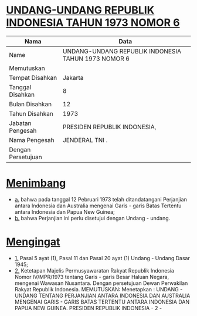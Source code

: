 # [UNDANG-UNDANG REPUBLIK INDONESIA TAHUN 1973 NOMOR 6](http://example.org/legal/document/uu/1973/6)

| Nama | Data |
| ------ | ----- |
|Name|UNDANG-UNDANG REPUBLIK INDONESIA TAHUN 1973 NOMOR 6|
|Memutuskan||
|Tempat Disahkan|Jakarta|
|Tanggal Disahkan|8|
|Bulan Disahkan|12|
|Tahun Disahkan|1973|
|Jabatan Pengesah|PRESIDEN REPUBLIK INDONESIA,|
|Nama Pengesah|JENDERAL TNI .|
|Dengan Persetujuan||
# [Menimbang](http://example.org/legal/document/uu/1973/6/menimbang)

* [a.](http://example.org/legal/document/uu/1973/6/menimbang/point/a) bahwa pada tanggal 12 Pebruari 1973 telah ditandatangani Perjanjian antara Indonesia dan Australia mengenai Garis - garis Batas Tertentu antara Indonesia dan Papua New Guinea;
* [b.](http://example.org/legal/document/uu/1973/6/menimbang/point/b) bahwa Perjanjian ini perlu disetujui dengan Undang - undang.
# [Mengingat](http://example.org/legal/document/uu/1973/6/mengingat)

* [1.](http://example.org/legal/document/uu/1973/6/mengingat/point/0001) Pasal 5 ayat (1), Pasal 11 dan Pasal 20 ayat (1) Undang - Undang Dasar 1945;
* [2.](http://example.org/legal/document/uu/1973/6/mengingat/point/0002) Ketetapan Majelis Permusyawaratan Rakyat Republik Indonesia Nomor IV/MPR/1973 tentang Garis - garis Besar Haluan Negara, mengenai Wawasan Nusantara. Dengan persetujuan Dewan Perwakilan Rakyat Republik Indonesia. MEMUTUSKAN: Menetapkan : UNDANG - UNDANG TENTANG PERJANJIAN ANTARA INDONESIA DAN AUSTRALIA MENGENAI GARIS - GARIS BATAS TERTENTU ANTARA INDONESIA DAN PAPUA NEW GUINEA. PRESIDEN REPUBLIK INDONESIA - 2 -